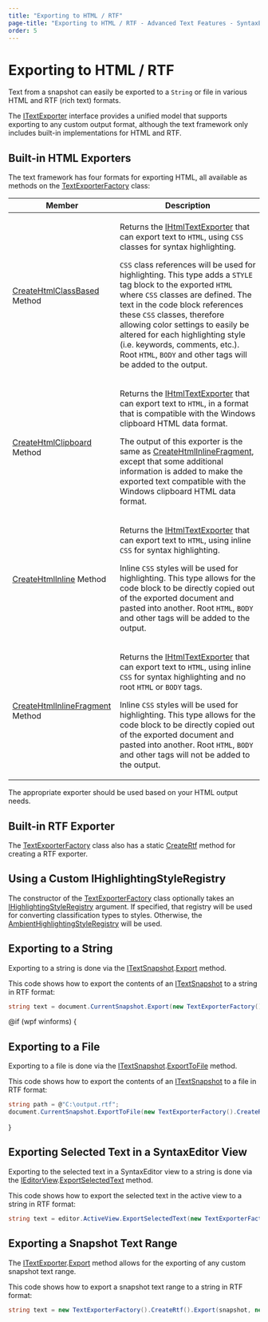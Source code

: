 ```yaml
---
title: "Exporting to HTML / RTF"
page-title: "Exporting to HTML / RTF - Advanced Text Features - SyntaxEditor Text/Parsing Framework"
order: 5
---
```

# Exporting to HTML / RTF

Text from a snapshot can easily be exported to a `String` or file in various HTML and RTF (rich text) formats.

The [ITextExporter](xref:ActiproSoftware.Text.Exporters.ITextExporter) interface provides a unified model that supports exporting to any custom output format, although the text framework only includes built-in implementations for HTML and RTF.

## Built-in HTML Exporters

The text framework has four formats for exporting HTML, all available as methods on the [TextExporterFactory](xref:ActiproSoftware.Text.Exporters.TextExporterFactory) class:

<table>
<thead>

<tr>
<th>Member</th>
<th>Description</th>
</tr>

</thead>
<tbody>

<tr>
<td>

[CreateHtmlClassBased](xref:ActiproSoftware.Text.Exporters.TextExporterFactory.CreateHtmlClassBased*) Method

</td>
<td>

Returns the [IHtmlTextExporter](xref:ActiproSoftware.Text.Exporters.IHtmlTextExporter) that can export text to `HTML`, using `CSS` classes for syntax highlighting.

`CSS` class references will be used for highlighting.  This type adds a `STYLE` tag block to the exported `HTML` where `CSS` classes are defined.  The text in the code block references these `CSS` classes, therefore allowing color settings to easily be altered for each highlighting style (i.e. keywords, comments, etc.).  Root `HTML`, `BODY` and other tags will be added to the output.

</td>
</tr>

<tr>
<td>

[CreateHtmlClipboard](xref:ActiproSoftware.Text.Exporters.TextExporterFactory.CreateHtmlClipboard*) Method

</td>
<td>

Returns the [IHtmlTextExporter](xref:ActiproSoftware.Text.Exporters.IHtmlTextExporter) that can export text to `HTML`, in a format that is compatible with the Windows clipboard HTML data format.

The output of this exporter is the same as [CreateHtmlInlineFragment](xref:ActiproSoftware.Text.Exporters.TextExporterFactory.CreateHtmlInlineFragment*), except that some additional information is added to make the exported text compatible with the Windows clipboard HTML data format.

</td>
</tr>

<tr>
<td>

[CreateHtmlInline](xref:ActiproSoftware.Text.Exporters.TextExporterFactory.CreateHtmlInline*) Method

</td>
<td>

Returns the [IHtmlTextExporter](xref:ActiproSoftware.Text.Exporters.IHtmlTextExporter) that can export text to `HTML`, using inline `CSS` for syntax highlighting.

Inline `CSS` styles will be used for highlighting.  This type allows for the code block to be directly copied out of the exported document and pasted into another.  Root `HTML`, `BODY` and other tags will be added to the output.

</td>
</tr>

<tr>
<td>

[CreateHtmlInlineFragment](xref:ActiproSoftware.Text.Exporters.TextExporterFactory.CreateHtmlInlineFragment*) Method

</td>
<td>

Returns the [IHtmlTextExporter](xref:ActiproSoftware.Text.Exporters.IHtmlTextExporter) that can export text to `HTML`, using inline `CSS` for syntax highlighting and no root `HTML` or `BODY` tags.

Inline `CSS` styles will be used for highlighting.  This type allows for the code block to be directly copied out of the exported document and pasted into another.  Root `HTML`, `BODY` and other tags will not be added to the output.

</td>
</tr>

</tbody>
</table>

The appropriate exporter should be used based on your HTML output needs.

## Built-in RTF Exporter

The [TextExporterFactory](xref:ActiproSoftware.Text.Exporters.TextExporterFactory) class also has a static [CreateRtf](xref:ActiproSoftware.Text.Exporters.TextExporterFactory.CreateRtf*) method for creating a RTF exporter.

## Using a Custom IHighlightingStyleRegistry

The constructor of the [TextExporterFactory](xref:ActiproSoftware.Text.Exporters.TextExporterFactory) class optionally takes an [IHighlightingStyleRegistry](xref:@ActiproUIRoot.Controls.SyntaxEditor.Highlighting.IHighlightingStyleRegistry) argument.  If specified, that registry will be used for converting classification types to styles.  Otherwise, the [AmbientHighlightingStyleRegistry](xref:@ActiproUIRoot.Controls.SyntaxEditor.Highlighting.AmbientHighlightingStyleRegistry) will be used.

## Exporting to a String

Exporting to a string is done via the [ITextSnapshot](xref:ActiproSoftware.Text.ITextSnapshot).[Export](xref:ActiproSoftware.Text.ITextSnapshot.Export*) method.

This code shows how to export the contents of an [ITextSnapshot](xref:ActiproSoftware.Text.ITextSnapshot) to a string in RTF format:

```csharp
string text = document.CurrentSnapshot.Export(new TextExporterFactory().CreateRtf());
```

@if (wpf winforms) {

## Exporting to a File

Exporting to a file is done via the [ITextSnapshot](xref:ActiproSoftware.Text.ITextSnapshot).[ExportToFile](xref:ActiproSoftware.Text.ITextSnapshot.ExportToFile*) method.

This code shows how to export the contents of an [ITextSnapshot](xref:ActiproSoftware.Text.ITextSnapshot) to a file in RTF format:

```csharp
string path = @"C:\output.rtf";
document.CurrentSnapshot.ExportToFile(new TextExporterFactory().CreateRtf(), path);
```

}

## Exporting Selected Text in a SyntaxEditor View

Exporting to the selected text in a SyntaxEditor view to a string is done via the [IEditorView](xref:@ActiproUIRoot.Controls.SyntaxEditor.IEditorView).[ExportSelectedText](xref:@ActiproUIRoot.Controls.SyntaxEditor.IEditorView.ExportSelectedText*) method.

This code shows how to export the selected text in the active view to a string in RTF format:

```csharp
string text = editor.ActiveView.ExportSelectedText(new TextExporterFactory().CreateRtf());
```

## Exporting a Snapshot Text Range

The [ITextExporter](xref:ActiproSoftware.Text.Exporters.ITextExporter).[Export](xref:ActiproSoftware.Text.Exporters.ITextExporter.Export*) method allows for the exporting of any custom snapshot text range.

This code shows how to export a snapshot text range to a string in RTF format:

```csharp
string text = new TextExporterFactory().CreateRtf().Export(snapshot, new TextRange[] { textRange });
```
